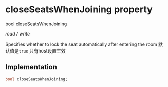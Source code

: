


# closeSeatsWhenJoining property







bool closeSeatsWhenJoining
  
_<span class="feature">read / write</span>_



<p>Specifies whether to lock the seat automatically after entering the room
默认值是<code>true</code>
只有host设置生效</p>



## Implementation

```dart
bool closeSeatsWhenJoining;
```







